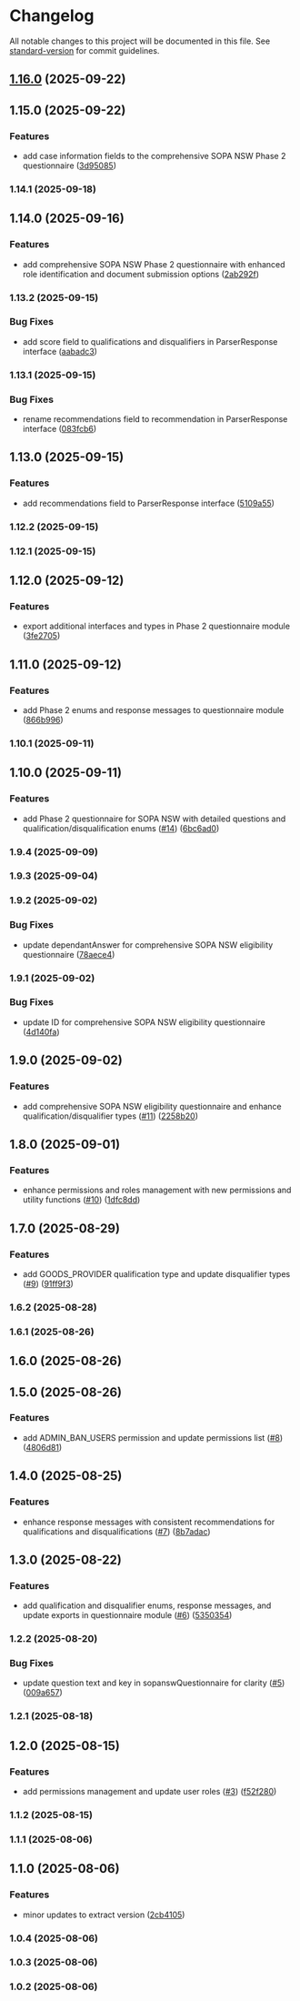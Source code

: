 # Changelog

All notable changes to this project will be documented in this file. See [standard-version](https://github.com/conventional-changelog/standard-version) for commit guidelines.

## [1.16.0](https://github.com/sociable-tech/adj-types/compare/v1.15.0...v1.16.0) (2025-09-22)

## 1.15.0 (2025-09-22)


### Features

* add case information fields to the comprehensive SOPA NSW Phase 2 questionnaire ([3d95085](https://github.com/sociable-tech/adj-types/commit/3d950852b1a37f637dbf59d6c1f31469ab5b4883))

### 1.14.1 (2025-09-18)

## 1.14.0 (2025-09-16)


### Features

* add comprehensive SOPA NSW Phase 2 questionnaire with enhanced role identification and document submission options ([2ab292f](https://github.com/sociable-tech/adj-types/commit/2ab292f745a788efc426444025f6da6c7012b4db))

### 1.13.2 (2025-09-15)


### Bug Fixes

* add score field to qualifications and disqualifiers in ParserResponse interface ([aabadc3](https://github.com/sociable-tech/adj-types/commit/aabadc3dce6f1d049aa8579f5ac8a6624ec688dc))

### 1.13.1 (2025-09-15)


### Bug Fixes

* rename recommendations field to recommendation in ParserResponse interface ([083fcb6](https://github.com/sociable-tech/adj-types/commit/083fcb61d343360ce1f67c095f8a8cf2e2954289))

## 1.13.0 (2025-09-15)


### Features

* add recommendations field to ParserResponse interface ([5109a55](https://github.com/sociable-tech/adj-types/commit/5109a55a5660c67616559893256c88f433c961fd))

### 1.12.2 (2025-09-15)

### 1.12.1 (2025-09-15)

## 1.12.0 (2025-09-12)


### Features

* export additional interfaces and types in Phase 2 questionnaire module ([3fe2705](https://github.com/sociable-tech/adj-types/commit/3fe2705e54f916ff91c9167e0408c4f7457b8a22))

## 1.11.0 (2025-09-12)


### Features

* add Phase 2 enums and response messages to questionnaire module ([866b996](https://github.com/sociable-tech/adj-types/commit/866b996141495a97079da13e0e829b0d47f2041c))

### 1.10.1 (2025-09-11)

## 1.10.0 (2025-09-11)


### Features

* add Phase 2 questionnaire for SOPA NSW with detailed questions and qualification/disqualification enums ([#14](https://github.com/sociable-tech/adj-types/issues/14)) ([6bc6ad0](https://github.com/sociable-tech/adj-types/commit/6bc6ad0a0fdfafb168b7bb72fe65407427b3554d))

### 1.9.4 (2025-09-09)

### 1.9.3 (2025-09-04)

### 1.9.2 (2025-09-02)


### Bug Fixes

* update dependantAnswer for comprehensive SOPA NSW eligibility questionnaire ([78aece4](https://github.com/sociable-tech/adj-types/commit/78aece4abf8f6853e98855ff7cf828fc7a6b9bfb))

### 1.9.1 (2025-09-02)


### Bug Fixes

* update ID for comprehensive SOPA NSW eligibility questionnaire ([4d140fa](https://github.com/sociable-tech/adj-types/commit/4d140fa5738590476068a859c3f5d975bdc63591))

## 1.9.0 (2025-09-02)


### Features

* add comprehensive SOPA NSW eligibility questionnaire and enhance qualification/disqualifier types ([#11](https://github.com/sociable-tech/adj-types/issues/11)) ([2258b20](https://github.com/sociable-tech/adj-types/commit/2258b2061a0c459d1d22d8c23fbdf6534a3171c9))

## 1.8.0 (2025-09-01)


### Features

* enhance permissions and roles management with new permissions and utility functions ([#10](https://github.com/sociable-tech/adj-types/issues/10)) ([1dfc8dd](https://github.com/sociable-tech/adj-types/commit/1dfc8dd072bdbf665eb9f497ff0960d27706988f))

## 1.7.0 (2025-08-29)


### Features

* add GOODS_PROVIDER qualification type and update disqualifier types ([#9](https://github.com/sociable-tech/adj-types/issues/9)) ([91ff9f3](https://github.com/sociable-tech/adj-types/commit/91ff9f30c0cb544f5e5ab41ccc240ec2128ed9aa))

### 1.6.2 (2025-08-28)

### 1.6.1 (2025-08-26)

## 1.6.0 (2025-08-26)

## 1.5.0 (2025-08-26)


### Features

* add ADMIN_BAN_USERS permission and update permissions list ([#8](https://github.com/sociable-tech/adj-types/issues/8)) ([4806d81](https://github.com/sociable-tech/adj-types/commit/4806d81cdb93054a56d67e11293203ebb60f0a4d))

## 1.4.0 (2025-08-25)


### Features

* enhance response messages with consistent recommendations for qualifications and disqualifications ([#7](https://github.com/sociable-tech/adj-types/issues/7)) ([8b7adac](https://github.com/sociable-tech/adj-types/commit/8b7adacc5496d57386a2de87603bca7fa5c5d24b))

## 1.3.0 (2025-08-22)


### Features

* add qualification and disqualifier enums, response messages, and update exports in questionnaire module ([#6](https://github.com/sociable-tech/adj-types/issues/6)) ([5350354](https://github.com/sociable-tech/adj-types/commit/5350354db48b7deffebd468eedf0e7764d3f0f95))

### 1.2.2 (2025-08-20)


### Bug Fixes

* update question text and key in sopanswQuestionnaire for clarity ([#5](https://github.com/sociable-tech/adj-types/issues/5)) ([009a657](https://github.com/sociable-tech/adj-types/commit/009a6572812244b8b97b9d24587d9952faa06a9d))

### 1.2.1 (2025-08-18)

## 1.2.0 (2025-08-15)


### Features

* add permissions management and update user roles ([#3](https://github.com/sociable-tech/adj-types/issues/3)) ([f52f280](https://github.com/sociable-tech/adj-types/commit/f52f2804c0ef69786e84518384c4bbd94a12301f))

### 1.1.2 (2025-08-15)

### 1.1.1 (2025-08-06)

## 1.1.0 (2025-08-06)


### Features

* minor updates to extract version ([2cb4105](https://github.com/sociable-tech/adj-types/commit/2cb41054f2eb90512f90a91d57921bd59e730e33))

### 1.0.4 (2025-08-06)

### 1.0.3 (2025-08-06)

### 1.0.2 (2025-08-06)
